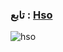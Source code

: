 ### تابع : [Hso](https://t.me/scsss7) ###

![hso](https://te.legra.ph/file/80ff0951e619289e99c79.jpg)
